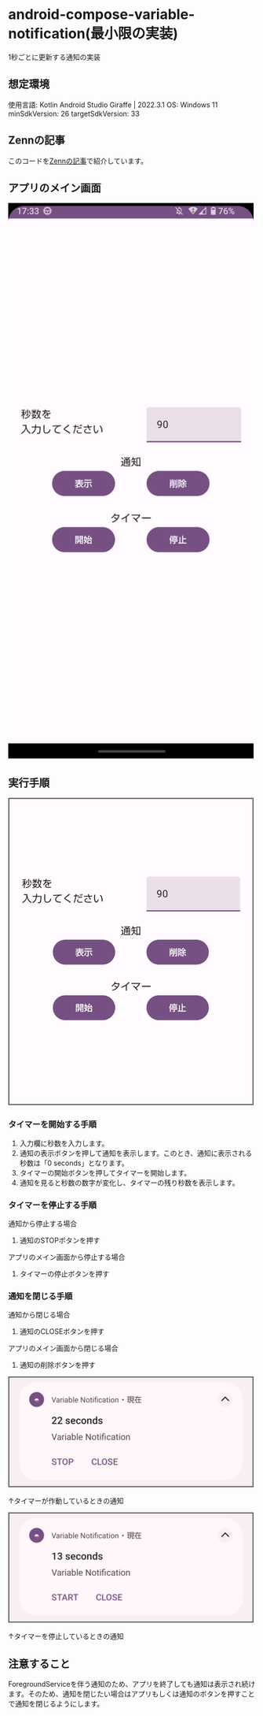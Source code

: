 # android-compose-variable-notification(最小限の実装)
1秒ごとに更新する通知の実装
## 想定環境
使用言語: Kotlin
Android Studio Giraffe | 2022.3.1
OS: Windows 11
minSdkVersion: 26
targetSdkVersion: 33

## Zennの記事
このコードを[Zennの記事](https://zenn.dev/kei_no_suke/articles/5fe5829c306a10)で紹介しています。
## アプリのメイン画面
<img src="img/app_main.png" width=500vw>

## 実行手順

<img src="img/app_desc_1.png" width=500vw>

### タイマーを開始する手順

1. 入力欄に秒数を入力します。
2. 通知の表示ボタンを押して通知を表示します。このとき、通知に表示される秒数は「0 seconds」となります。
3. タイマーの開始ボタンを押してタイマーを開始します。
4. 通知を見ると秒数の数字が変化し、タイマーの残り秒数を表示します。

### タイマーを停止する手順
通知から停止する場合
1. 通知のSTOPボタンを押す

アプリのメイン画面から停止する場合
1. タイマーの停止ボタンを押す

### 通知を閉じる手順
通知から閉じる場合
1. 通知のCLOSEボタンを押す

アプリのメイン画面から閉じる場合
1. 通知の削除ボタンを押す

<img src="img/app_desc_2.png" width=500vw>

↑タイマーが作動しているときの通知

<img src="img/app_desc_3.png" width=500vw>

↑タイマーを停止しているときの通知

## 注意すること
ForegroundServiceを伴う通知のため、アプリを終了しても通知は表示され続けます。そのため、通知を閉じたい場合はアプリもしくは通知のボタンを押すことで通知を閉じるようにします。
